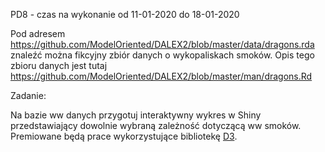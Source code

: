 PD8 - czas na wykonanie od 11-01-2020 do 18-01-2020

Pod adresem
https://github.com/ModelOriented/DALEX2/blob/master/data/dragons.rda
znaleźć można fikcyjny zbiór danych o wykopaliskach smoków.
Opis tego zbioru danych jest tutaj
https://github.com/ModelOriented/DALEX2/blob/master/man/dragons.Rd

Zadanie:

Na bazie ww danych przygotuj interaktywny wykres w Shiny przedstawiający dowolnie wybraną zależność dotyczącą ww smoków. Premiowane będą prace wykorzystujące bibliotekę [D3](https://d3js.org). 
